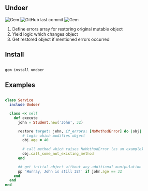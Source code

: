 ## Undoer

![Gem](https://img.shields.io/gem/dt/undoer.svg)
![GitHub last commit](https://img.shields.io/github/last-commit/nucleom42/undoer.svg)
![Gem](https://img.shields.io/gem/v/undoer.svg)

1. Define errors array for restoring original mutable object
2. Yield logic which changes object
3. Get restored object if mentioned errors occurred

## Install

```ruby

gem install undoer

```

## Examples

```ruby

class Service
  include Undoer

  class << self
    def execute
      john = Student.new('John', 32)

      restore target: john, if_errors: [NoMethodError] do |obj|
        # logic which modifies object
        obj.age = 40
        
        # call method which raises NoMethodError (as an example)
        obj.call_some_not_existing_method
      end

      ## get initial object without any additional manipulation
      pp 'Hurray, John is still 32!' if john.age == 32
    end
  end
end

```